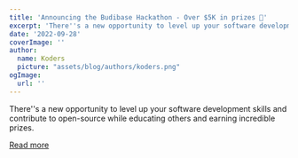 ```yaml
---
title: 'Announcing the Budibase Hackathon - Over $5K in prizes 🎉'
excerpt: '​There''s a new opportunity to level up your software development skills and contribute to open-source while educating others and earning incredible prizes. '
date: '2022-09-28'
coverImage: ''
author:
  name: Koders
  picture: "assets/blog/authors/koders.png"
ogImage:
  url: ''
---
```


​There''s a new opportunity to level up your software development skills and contribute to open-source while educating others and earning incredible prizes. 

[Read more](https://dev.to/budibase/announcing-the-budibase-hackathon-over-5k-in-prizes-5agj)

